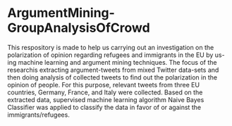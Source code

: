 # ArgumentMining-GroupAnalysisOfCrowd

This  respository is made to help us carrying out an investigation on the polarization of opinion regarding refugees and immigrants in the EU by us-ing machine learning and argument mining techniques. The focus of the researchis extracting argument-tweets from mixed Twitter data-sets and then doing analysis of collected tweets to find out the polarization in the opinion of people. For this purpose, relevant tweets from three EU countries, Germany, France, and Italy were collected. Based on the extracted data, supervised machine learning algorithm Naive Bayes Classifier was applied to classify the data in favor of or against the immigrants/refugees.

